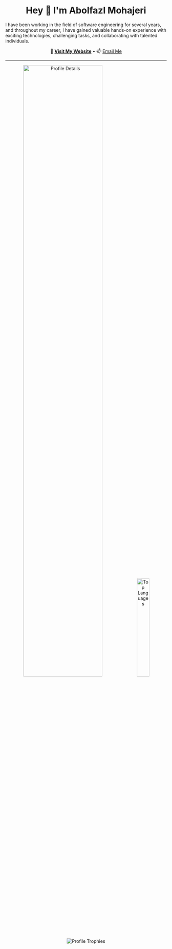 <h1 align="center">Hey 👋 I'm Abolfazl Mohajeri</h1>

<p align="left">
  I have been working in the field of software engineering for several years, and throughout my career, I have gained valuable hands-on experience with exciting technologies, challenging tasks, and collaborating with talented individuals.
</p>

<p align="center">
  🔗 <a href="https://abolfazlmohajeri.ir" target="_blank"><strong>Visit My Website</strong></a> • 📫 <a href="mailto:abmohajeri1@gmail.com">Email Me</a>
</p>

<hr />

<div align="center">
  <img src="https://github-profile-summary-cards.vercel.app/api/cards/profile-details?username=abmohajeri&theme=apprentice" width="70%" alt="Profile Details" />
  <img src="https://github-readme-stats.vercel.app/api/top-langs/?username=abmohajeri&layout=compact&theme=apprentice&hide_border=true&langs_count=10" width="28%" alt="Top Languages" />
</div>

<div align="center">
  <img src="https://github-profile-trophy.vercel.app/?username=abmohajeri&theme=onestar&no-frame=true&no-bg=true&column=7&margin-w=20&margin-h=15" alt="Profile Trophies" />
</div>
